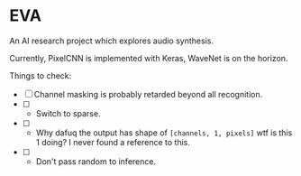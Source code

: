 EVA
===========
An AI research project which explores audio synthesis.

Currently, PixelCNN is implemented with Keras, WaveNet is on the horizon.

Things to check:
- [ ] Channel masking is probably retarded beyond all recognition.
- [ ] - Switch to sparse.
- [ ] - Why dafuq the output has shape of `[channels, 1, pixels]` wtf is this 1 doing? I never found a reference to this.
- [ ] - Don't pass random to inference.
